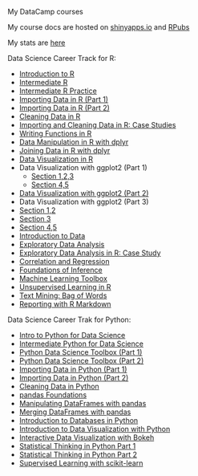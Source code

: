 My DataCamp courses

My course docs are hosted on [shinyapps.io](http://www.shinyapps.io) and [RPubs](http://rpubs.com/)

My stats are [here](http://htmlpreview.github.io/?https://github.com/wsurles/datacamp_courses/blob/master/stats%20/datacamp_stats_william.html)

Data Science Career Track for R:

 - [Introduction to R](https://surlyanalytics.shinyapps.io/introduction_to_r/)
 - [Intermediate R](https://surlyanalytics.shinyapps.io/intermediate_r/)
 - [Intermediate R Practice](http://rpubs.com/williamsurles/289187)
 - [Importing Data in R (Part 1)](http://rpubs.com/williamsurles/290389)
 - [Importing Data in R (Part 2)](http://rpubs.com/williamsurles/290693)
 - [Cleaning Data in R](http://rpubs.com/williamsurles/291107)
 - [Importing and Cleaning Data in R: Case Studies](http://rpubs.com/williamsurles/291422)
 - [Writing Functions in R](http://rpubs.com/williamsurles/292234)
 - [Data Manipulation in R with dplyr](http://rpubs.com/williamsurles/292547)
 - [Joining Data in R with dplyr](http://rpubs.com/williamsurles/293454)
 - [Data Visualization in R](http://rpubs.com/williamsurles/294096)
 - Data Visualization with ggplot2 (Part 1)
   - [Section 1,2,3](http://rpubs.com/williamsurles/294962)
   - [Section 4,5](http://rpubs.com/williamsurles/294957)
 - [Data Visualization with ggplot2 (Part 2)](http://rpubs.com/williamsurles/295930)
 - Data Visualization with ggplot2 (Part 3)
  - [Section 1,2](http://rpubs.com/williamsurles/297111)
  - [Section 3](http://rpubs.com/williamsurles/297613)
  - [Section 4,5](http://rpubs.com/williamsurles/297867)
 - [Introduction to Data](http://rpubs.com/williamsurles/298166)
 - [Exploratory Data Analysis](http://rpubs.com/williamsurles/298945)
 - [Exploratory Data Analysis in R: Case Study](http://rpubs.com/williamsurles/299664)
 - [Correlation and Regression](http://rpubs.com/williamsurles/305688)
 - [Foundations of Inference](http://rpubs.com/williamsurles/308326)
 - [Machine Learning Toolbox](http://rpubs.com/williamsurles/310197)
 - [Unsupervised Learning in R](http://rpubs.com/williamsurles/310847)
 - [Text Mining: Bag of Words](http://rpubs.com/williamsurles/316682)
 - [Reporting with R Markdown](https://surlyanalytics.shinyapps.io/authoring_r_markdown_reports/)

Data Science Career Trak for Python:

 - [Intro to Python for Data Science](http://htmlpreview.github.io/?https://github.com/wsurles/datacamp_courses/blob/master/python_courses/intro_to_python_for_data_science/intro_to_python_for_data_science.html)
 - [Intermediate Python for Data Science](http://htmlpreview.github.io/?https://github.com/wsurles/datacamp_courses/blob/master/python_courses/intermediate_python_for_data_science/intermediate_python_for_data_science.html)
 - [Python Data Science Toolbox (Part 1)](http://htmlpreview.github.io/?https://github.com/wsurles/datacamp_courses/blob/master/python_courses/python_data_science_toolbox_part_1/python_data_science_toolbox_part_1.html)
 - [Python Data Science Toolbox (Part 2)](http://htmlpreview.github.io/?https://github.com/wsurles/datacamp_courses/blob/master/python_courses/python_data_science_toolbox_part_2/python_data_science_toolbox_part_2.html)
 - [Importing Data in Python (Part 1)](http://htmlpreview.github.io/?https://github.com/wsurles/datacamp_courses/blob/master/python_courses/importing_data_in_python_part_1/importing_data_in_python_part_1.html)
 - [Importing Data in Python (Part 2)](http://htmlpreview.github.io/?https://github.com/wsurles/datacamp_courses/blob/master/python_courses/importing_data_in_python_part_2/importing_data_in_python_part_2.html)
 - [Cleaning Data in Python](http://htmlpreview.github.io/?https://github.com/wsurles/datacamp_courses/blob/master/python_courses/cleaning_data_in_python/cleaning_data_in_python.html)
 - [pandas Foundations](http://htmlpreview.github.io/?https://github.com/wsurles/datacamp_courses/blob/master/python_courses/pandas_foundations/pandas_foundations.html)
 - [Manipulating DataFrames with pandas](http://htmlpreview.github.io/?https://github.com/wsurles/datacamp_courses/blob/master/python_courses/manipulating_dataframes_with_pandas/manipulating_dataframes_with_pandas.html)
 - [Merging DataFrames with pandas](http://htmlpreview.github.io/?https://github.com/wsurles/datacamp_courses/blob/master/python_courses/merging_dataframes_with_pandas/merging_dataframes_with_pandas.html)
 - [Introduction to Databases in Python](http://htmlpreview.github.io/?https://github.com/wsurles/datacamp_courses/blob/master/python_courses/introduction_to_databases_in_python/introduction_to_databases_in_python.html)
 - [Introduction to Data Visualization with Python](https://cdn.rawgit.com/wsurles/datacamp_courses/808e2fb6/python_courses/introduction_to_data_visualization_with_python/introduction_to_data_visualization_with_python.html)
 - [Interactive Data Visualization with Bokeh](https://rawgit.com/wsurles/datacamp_courses/master/python_courses/interactive_data_visualization_with_bokeh/interactive_data_visualization_with_bokeh.html)
 - [Statistical Thinking in Python Part 1](https://rawgit.com/wsurles/datacamp_courses/master/python_courses/statistical_thinking_in_python_part_1/statistical_thinking_in_python_part_1.html)
 - [Statistical Thinking in Python Part 2](https://rawgit.com/wsurles/datacamp_courses/master/python_courses/statistical_thinking_in_python_part_2/statistical_thinking_in_python_part_2.html)
- [Supervised Learning with scikit-learn](https://rawgit.com/wsurles/datacamp_courses/master/python_courses/supervised_learning_with_scikitlearn/supervised_learning_with_scikitlearn.html)
